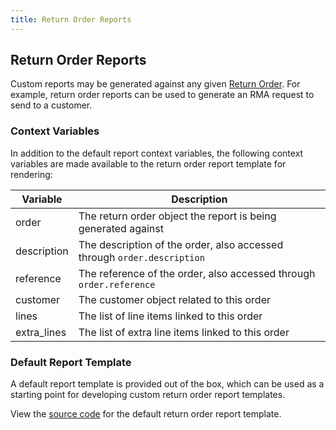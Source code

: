```yaml
---
title: Return Order Reports
---
```


## Return Order Reports

Custom reports may be generated against any given [Return Order](../order/return_order.md). For example, return order reports can be used to generate an RMA request to send to a customer.

### Context Variables

In addition to the default report context variables, the following context variables are made available to the return order report template for rendering:

| Variable | Description |
| --- | --- |
| order | The return order object the report is being generated against |
| description | The description of the order, also accessed through `order.description` |
| reference | The reference of the order, also accessed through `order.reference` |
| customer | The customer object related to this order |
| lines | The list of line items linked to this order |
| extra_lines | The list of extra line items linked to this order |

### Default Report Template

A default report template is provided out of the box, which can be used as a starting point for developing custom return order report templates.

View the [source code](https://github.com/inventree/InvenTree/blob/0.15.x/src/backend/InvenTree/report/templates/report/inventree_return_order_report_base.html) for the default return order report template.
